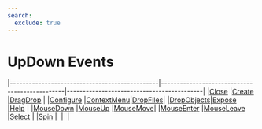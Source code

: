 ```yaml
---
search:
  exclude: true
---
```


<h1 class="heading"><span class="name">UpDown Events</span></h1>

|-----------------------------------------------|-----------------------------------------------|-------------------------------------------|
|[Close](../methodorevents/close.md)            |[Create](../methodorevents/create.md)          |[DragDrop](../methodorevents/dragdrop.md)  |
|[Configure](../methodorevents/configure.md)    |[ContextMenu](../methodorevents/contextmenu.md)|[DropFiles](../methodorevents/dropfiles.md)|
|[DropObjects](../methodorevents/dropobjects.md)|[Expose](../methodorevents/expose.md)          |[Help](../methodorevents/help.md)          |
|[MouseDown](../methodorevents/mousedown.md)    |[MouseUp](../methodorevents/mouseup.md)        |[MouseMove](../methodorevents/mousemove.md)|
|[MouseEnter](../methodorevents/mouseenter.md)  |[MouseLeave](../methodorevents/mouseleave.md)  |[Select](../methodorevents/select.md)      |
|[Spin](../methodorevents/spin.md)              |&nbsp;                                         |&nbsp;                                     |
